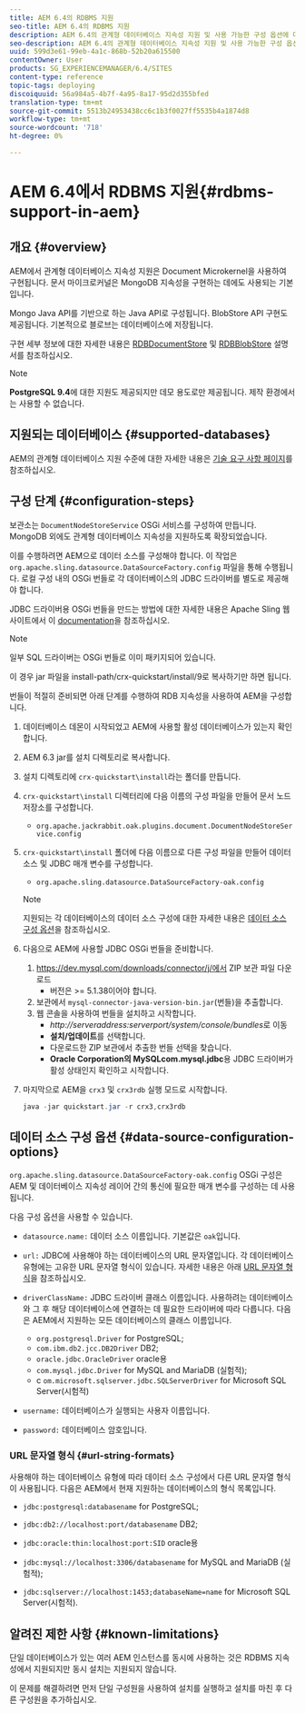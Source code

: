 ```yaml
---
title: AEM 6.4의 RDBMS 지원
seo-title: AEM 6.4의 RDBMS 지원
description: AEM 6.4의 관계형 데이터베이스 지속성 지원 및 사용 가능한 구성 옵션에 대해 알아봅니다.
seo-description: AEM 6.4의 관계형 데이터베이스 지속성 지원 및 사용 가능한 구성 옵션에 대해 알아봅니다.
uuid: 599d3e61-99eb-4a1c-868b-52b20a615500
contentOwner: User
products: SG_EXPERIENCEMANAGER/6.4/SITES
content-type: reference
topic-tags: deploying
discoiquuid: 56a984a5-4b7f-4a95-8a17-95d2d355bfed
translation-type: tm+mt
source-git-commit: 5513b24953438cc6c1b3f0027ff5535b4a1874d8
workflow-type: tm+mt
source-wordcount: '718'
ht-degree: 0%

---
```



# AEM 6.4에서 RDBMS 지원{#rdbms-support-in-aem}

## 개요 {#overview}

AEM에서 관계형 데이터베이스 지속성 지원은 Document Microkernel을 사용하여 구현됩니다. 문서 마이크로커널은 MongoDB 지속성을 구현하는 데에도 사용되는 기본입니다.

Mongo Java API를 기반으로 하는 Java API로 구성됩니다. BlobStore API 구현도 제공됩니다. 기본적으로 블로브는 데이터베이스에 저장됩니다.

구현 세부 정보에 대한 자세한 내용은 [RDBDocumentStore](https://jackrabbit.apache.org/oak/docs/apidocs/org/apache/jackrabbit/oak/plugins/document/rdb/RDBDocumentStore.html) 및 [RDBBlobStore](https://jackrabbit.apache.org/oak/docs/apidocs/org/apache/jackrabbit/oak/plugins/document/rdb/RDBBlobStore.html) 설명서를 참조하십시오.

>[!NOTE]
>
>**PostgreSQL 9.4**&#x200B;에 대한 지원도 제공되지만 데모 용도로만 제공됩니다. 제작 환경에서는 사용할 수 없습니다.

## 지원되는 데이터베이스 {#supported-databases}

AEM의 관계형 데이터베이스 지원 수준에 대한 자세한 내용은 [기술 요구 사항 페이지](/help/sites-deploying/technical-requirements.md)를 참조하십시오.

## 구성 단계 {#configuration-steps}

보관소는 `DocumentNodeStoreService` OSGi 서비스를 구성하여 만듭니다. MongoDB 외에도 관계형 데이터베이스 지속성을 지원하도록 확장되었습니다.

이를 수행하려면 AEM으로 데이터 소스를 구성해야 합니다. 이 작업은 `org.apache.sling.datasource.DataSourceFactory.config` 파일을 통해 수행됩니다. 로컬 구성 내의 OSGi 번들로 각 데이터베이스의 JDBC 드라이버를 별도로 제공해야 합니다.

JDBC 드라이버용 OSGi 번들을 만드는 방법에 대한 자세한 내용은 Apache Sling 웹 사이트에서 이 [documentation](https://wiki.eclipse.org/Create_and_Export_MySQL_JDBC_driver_bundle)을 참조하십시오.

>[!NOTE]
>
>일부 SQL 드라이버는 OSGi 번들로 이미 패키지되어 있습니다.
>
>이 경우 jar 파일을 install-path/crx-quickstart/install/9로 복사하기만 하면 됩니다.

번들이 적절히 준비되면 아래 단계를 수행하여 RDB 지속성을 사용하여 AEM을 구성합니다.

1. 데이터베이스 데몬이 시작되었고 AEM에 사용할 활성 데이터베이스가 있는지 확인합니다.
1. AEM 6.3 jar를 설치 디렉토리로 복사합니다.
1. 설치 디렉토리에 `crx-quickstart\install`라는 폴더를 만듭니다.
1. `crx-quickstart\install` 디렉터리에 다음 이름의 구성 파일을 만들어 문서 노드 저장소를 구성합니다.

   * `org.apache.jackrabbit.oak.plugins.document.DocumentNodeStoreService.config`

1. `crx-quickstart\install` 폴더에 다음 이름으로 다른 구성 파일을 만들어 데이터 소스 및 JDBC 매개 변수를 구성합니다.

   * `org.apache.sling.datasource.DataSourceFactory-oak.config`
   >[!NOTE]
   >
   >지원되는 각 데이터베이스의 데이터 소스 구성에 대한 자세한 내용은 [데이터 소스 구성 옵션](/help/sites-deploying/rdbms-support-in-aem.md#data-source-configuration-options)을 참조하십시오.

1. 다음으로 AEM에 사용할 JDBC OSGi 번들을 준비합니다.

   1. https://dev.mysql.com/downloads/connector/j/에서 ZIP 보관 파일 다운로드
      * 버전은 >= 5.1.38이어야 합니다.
   1. 보관에서 `mysql-connector-java-version-bin.jar`(번들)을 추출합니다.
   1. 웹 콘솔을 사용하여 번들을 설치하고 시작합니다.
      * *http://serveraddress:serverport/system/console/bundles*&#x200B;로 이동
      * **설치/업데이트**&#x200B;를 선택합니다.
      * 다운로드한 ZIP 보관에서 추출한 번들 선택을 찾습니다.
      * **Oracle Corporation의 MySQLcom.mysql.jdbc**&#x200B;용 JDBC 드라이버가 활성 상태인지 확인하고 시작합니다.

1. 마지막으로 AEM을 `crx3` 및 `crx3rdb` 실행 모드로 시작합니다.

   ```java
   java -jar quickstart.jar -r crx3,crx3rdb
   ```

## 데이터 소스 구성 옵션 {#data-source-configuration-options}

`org.apache.sling.datasource.DataSourceFactory-oak.config` OSGi 구성은 AEM 및 데이터베이스 지속성 레이어 간의 통신에 필요한 매개 변수를 구성하는 데 사용됩니다.

다음 구성 옵션을 사용할 수 있습니다.

* `datasource.name:` 데이터 소스 이름입니다. 기본값은 `oak`입니다.

* `url:` JDBC에 사용해야 하는 데이터베이스의 URL 문자열입니다. 각 데이터베이스 유형에는 고유한 URL 문자열 형식이 있습니다. 자세한 내용은 아래 [URL 문자열 형식](/help/sites-deploying/rdbms-support-in-aem.md#url-string-formats)을 참조하십시오.

* `driverClassName:` JDBC 드라이버 클래스 이름입니다. 사용하려는 데이터베이스와 그 후 해당 데이터베이스에 연결하는 데 필요한 드라이버에 따라 다릅니다. 다음은 AEM에서 지원하는 모든 데이터베이스의 클래스 이름입니다.

   * `org.postgresql.Driver` for PostgreSQL;
   * `com.ibm.db2.jcc.DB2Driver` DB2;
   * `oracle.jdbc.OracleDriver` oracle용
   * `com.mysql.jdbc.Driver` for MySQL and MariaDB (실험적);
   * c `om.microsoft.sqlserver.jdbc.SQLServerDriver` for Microsoft SQL Server(시험적)

* `username:` 데이터베이스가 실행되는 사용자 이름입니다.

* `password:` 데이터베이스 암호입니다.

### URL 문자열 형식 {#url-string-formats}

사용해야 하는 데이터베이스 유형에 따라 데이터 소스 구성에서 다른 URL 문자열 형식이 사용됩니다. 다음은 AEM에서 현재 지원하는 데이터베이스의 형식 목록입니다.

* `jdbc:postgresql:databasename` for PostgreSQL;

* `jdbc:db2://localhost:port/databasename` DB2;
* `jdbc:oracle:thin:localhost:port:SID` oracle용
* `jdbc:mysql://localhost:3306/databasename` for MySQL and MariaDB (실험적);

* `jdbc:sqlserver://localhost:1453;databaseName=name` for Microsoft SQL Server(시험적).

## 알려진 제한 사항 {#known-limitations}

단일 데이터베이스가 있는 여러 AEM 인스턴스를 동시에 사용하는 것은 RDBMS 지속성에서 지원되지만 동시 설치는 지원되지 않습니다.

이 문제를 해결하려면 먼저 단일 구성원을 사용하여 설치를 실행하고 설치를 마친 후 다른 구성원을 추가하십시오.

